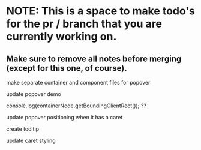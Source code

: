 # NOTE: This is a space to make todo's for the pr / branch that you are currently working on. 
Make sure to remove all notes before merging (except for this one, of course).
----------------------------------------------------------------------------------------------------
make separate container and component files for popover

update popover demo

console.log(containerNode.getBoundingClientRect()); ??

update popover positioning when it has a caret

create tooltip

update caret styling
